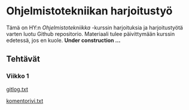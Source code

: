 <h1>Ohjelmistotekniikan harjoitustyö</h1>

Tämä on HY:n *Ohjelmistotekniikka* -kurssin harjoituksia ja harjoitustyötä
varten luotu Github repositorio. Materiaali tulee päivittymään kurssin edetessä, jos en kuole.
**Under construction ...**

<h2>Tehtävät</h2>

<h3>Viikko 1</h3>

[gitlog.txt](https://github.com/MiguelSombrero/ot-harjoitustyo/blob/master/laskarit/viikko1/gitlog.txt)

[komentorivi.txt](https://github.com/MiguelSombrero/ot-harjoitustyo/blob/master/laskarit/viikko1/komentorivi.txt)
